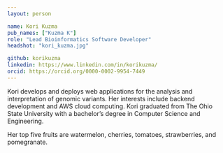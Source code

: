 ```yaml
---
layout: person

name: Kori Kuzma
pub_names: ["Kuzma K"]
role: "Lead Bioinformatics Software Developer"
headshot: "kori_kuzma.jpg"

github: korikuzma
linkedin: https://www.linkedin.com/in/korikuzma/
orcid: https://orcid.org/0000-0002-9954-7449
---
```

Kori develops and deploys web applications for the analysis and interpretation of genomic variants. Her interests include backend development and AWS cloud computing. Kori graduated from The Ohio State University with a bachelor’s degree in Computer Science and Engineering.

Her top five fruits are watermelon, cherries, tomatoes, strawberries, and pomegranate.

